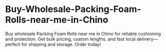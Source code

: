 # Buy-Wholesale-Packing-Foam-Rolls-near-me-in-Chino
Buy wholesale Packing Foam Rolls near me in Chino for reliable cushioning and protection. Get bulk pricing, custom lengths, and fast local delivery—perfect for shipping and storage. Order today!

